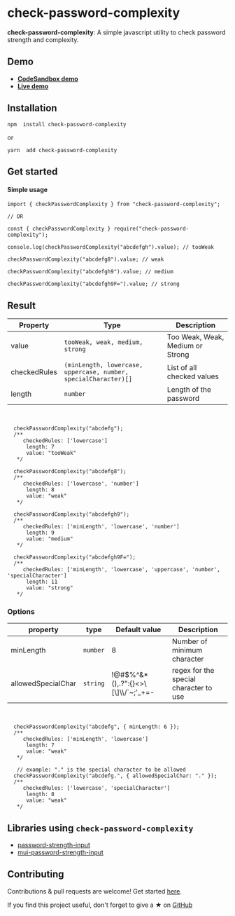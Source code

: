 # check-password-complexity

<p align="center">

<b>check-password-complexity</b>: A simple javascript utility to check password strength and complexity.

</p>

## Demo
- **[CodeSandbox demo](https://codesandbox.io/p/github/tiavina-mika/check-password-complexity-demo)**
- **[Live demo](https://check-password-complexity.netlify.app/)**


## Installation

```shell
npm  install check-password-complexity
```
or
```shell
yarn  add check-password-complexity
```

## Get started

#### Simple usage

```tsx
import { checkPasswordComplexity } from "check-password-complexity";

// OR

const { checkPasswordComplexity } require("check-password-complexity");

console.log(checkPasswordComplexity("abcdefgh").value); // tooWeak

checkPasswordComplexity("abcdefg8").value; // weak

checkPasswordComplexity("abcdefgh9").value; // medium

checkPasswordComplexity("abcdefgh9F=").value; // strong

```

## Result

|Property |Type                          | Description |
|----------------|-------------------------------|-----------------------------|
|value|`tooWeak, weak, medium, strong`| Too Weak, Weak, Medium or Strong
|checkedRules|`(minLength, lowercase, uppercase, number, specialCharacter)[]`| List of all checked values
|length|`number`| Length of the password

<br />

```tsx
  checkPasswordComplexity("abcdefg");
  /**
     checkedRules: ['lowercase']
      length: 7
      value: "tooWeak"
   */

  checkPasswordComplexity("abcdefg8");
  /**
     checkedRules: ['lowercase', 'number']
      length: 8
      value: "weak"
   */

  checkPasswordComplexity("abcdefgh9");
  /**
     checkedRules: ['minLength', 'lowercase', 'number']
      length: 9
      value: "medium"
   */

  checkPasswordComplexity("abcdefgh9F=");
  /**
     checkedRules: ['minLength', 'lowercase', 'uppercase', 'number', 'specialCharacter']
      length: 11
      value: "strong"
   */
```

### Options
|property |type                          | Default value                         | Description |
|----------------|-------------------------------|-----------------------------|-----------------------------|
|minLength|`number`|8| Number of minimum character
|allowedSpecialChar|`string`|!@#$%^&*(),.?\":{}<>\\[\\]\\\\/`~;'_+=-| regex for the special character to use

<br />

```tsx
  checkPasswordComplexity("abcdefg", { minLength: 6 });
  /**
     checkedRules: ['minLength', 'lowercase']
      length: 7
      value: "weak"
   */

   // example: "." is the special character to be allowed
  checkPasswordComplexity("abcdefg.", { allowedSpecialChar: "." });
  /**
     checkedRules: ['lowercase', 'specialCharacter']
      length: 8
      value: "weak"
   */
```

## Libraries using `check-password-complexity`
- [password-strength-input](https://www.npmjs.com/package/password-strength-input)
- [mui-password-strength-input](https://www.npmjs.com/package/mui-password-strength-input)

## Contributing
Contributions & pull requests are welcome!
Get started [here](https://github.com/tiavina-mika/check-password-complexity/blob/main/CONTRIBUTING.md).

If you find this project useful, don't forget to give a ★ on [GitHub](https://github.com/tiavina-mika/check-password-complexity)
